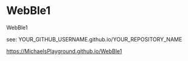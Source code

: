 # WebBle1
WebBle1

see: YOUR_GITHUB_USERNAME.github.io/YOUR_REPOSITORY_NAME

https://MichaelsPlayground.github.io/WebBle1
